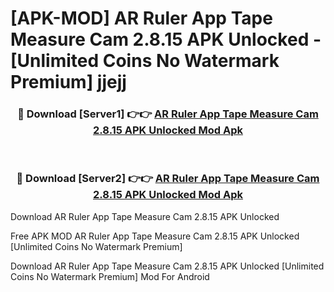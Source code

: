 # [APK-MOD] AR Ruler App  Tape Measure Cam 2.8.15 APK Unlocked - [Unlimited Coins No Watermark Premium] jjejj



<div align="center">
<h3>🔴 Download [Server1] 👉👉 <a href="https://momento.my/?title=AR_Ruler_App__Tape_Measure_Cam_2.8.15_APK_Unlocked">AR Ruler App  Tape Measure Cam 2.8.15 APK Unlocked Mod Apk</a></h3><br>

<h3>🔴 Download [Server2] 👉👉 <a href="https://momento.my/?title=AR_Ruler_App__Tape_Measure_Cam_2.8.15_APK_Unlocked">AR Ruler App  Tape Measure Cam 2.8.15 APK Unlocked Mod Apk</a></h3>
</div>



Download AR Ruler App  Tape Measure Cam 2.8.15 APK Unlocked 

Free APK MOD AR Ruler App  Tape Measure Cam 2.8.15 APK Unlocked [Unlimited Coins No Watermark Premium]

Download AR Ruler App  Tape Measure Cam 2.8.15 APK Unlocked [Unlimited Coins No Watermark Premium] Mod For Android

